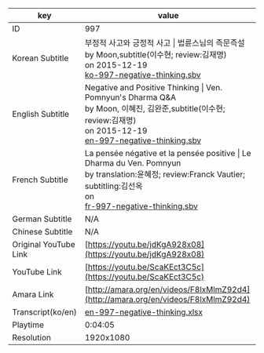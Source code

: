 |  key  |  value  |
|-------|---------|
| ID            | 997 |
| Korean Subtitle | 부정적 사고와 긍정적 사고 \| 법륜스님의 즉문즉설<br>by Moon,subtitle(이수현; review:김재명)<br>on 2015-12-19<br>[ko-997-negative-thinking.sbv](https://github.com/jungtosociety/dharma-qna/raw/master/sub/997/ko-997-negative-thinking.sbv)<br>|
| English Subtitle | Negative and Positive Thinking \| Ven. Pomnyun's Dharma Q&A<br>by Moon, 이혜진, 김완준,subtitle(이수현; review:김재명)<br>on 2015-12-19<br>[en-997-negative-thinking.sbv](https://github.com/jungtosociety/dharma-qna/raw/master/sub/997/en-997-negative-thinking.sbv)<br>|
| French Subtitle | La pensée négative et la pensée positive \| Le Dharma du Ven. Pomnyun<br>by translation:윤혜정; review:Franck Vautier; subtitling:김선옥<br>on <br>[fr-997-negative-thinking.sbv](https://github.com/jungtosociety/dharma-qna/raw/master/sub/997/fr-997-negative-thinking.sbv)<br>|
| German Subtitle | N/A |
| Chinese Subtitle | N/A |
| Original YouTube Link  | [https://youtu.be/jdKgA928x08](https://youtu.be/jdKgA928x08) |
| YouTube Link  | [https://youtu.be/ScaKEct3C5c](https://youtu.be/ScaKEct3C5c) |
| Amara Link    | [http://amara.org/en/videos/F8lxMlmZ92d4](http://amara.org/en/videos/F8lxMlmZ92d4) |
| Transcript(ko/en) | [en-997-negative-thinking.xlsx](https://github.com/jungtosociety/dharma-qna/raw/master/sub/997/en-997-negative-thinking.xlsx) |
| Playtime | 0:04:05 |
| Resolution | 1920x1080|

